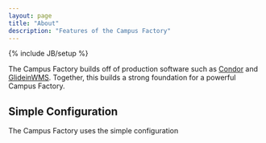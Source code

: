 ```yaml
---
layout: page
title: "About"
description: "Features of the Campus Factory"
---
```

{% include JB/setup %}

<p class="lead">
The Campus Factory builds off of production software such as <a href="http://research.cs.wisc.edu/condor/">Condor</a> and <a href="http://www.uscms.org/SoftwareComputing/Grid/WMS/glideinWMS/">GlideinWMS</a>.  Together, this builds a strong foundation for a powerful Campus Factory.
</p>


## Simple Configuration

The Campus Factory uses the simple configuration 

## 


